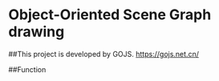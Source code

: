 # Object-Oriented Scene Graph drawing

##This project is developed by GOJS. https://gojs.net.cn/

##Function
